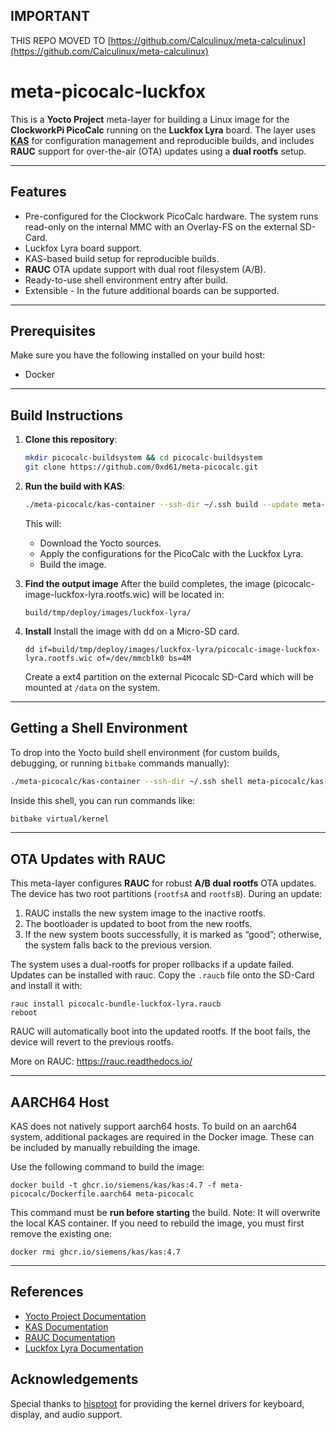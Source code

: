 ## IMPORTANT
THIS REPO MOVED TO [https://github.com/Calculinux/meta-calculinux](https://github.com/Calculinux/meta-calculinux)

# meta-picocalc-luckfox

This is a **Yocto Project** meta-layer for building a Linux image for the **ClockworkPi PicoCalc** running on the **Luckfox Lyra** board.
The layer uses **[KAS](https://kas.readthedocs.io/)** for configuration management and reproducible builds, and includes **RAUC** support for over-the-air (OTA) updates using a **dual rootfs** setup.

---

## Features
- Pre-configured for the Clockwork PicoCalc hardware. The system runs read-only on the internal MMC with an Overlay-FS on the external SD-Card.
- Luckfox Lyra board support.
- KAS-based build setup for reproducible builds.
- **RAUC** OTA update support with dual root filesystem (A/B).
- Ready-to-use shell environment entry after build.
- Extensible - In the future additional boards can be supported.

---

## Prerequisites

Make sure you have the following installed on your build host:

- Docker

---

## Build Instructions

1. **Clone this repository**:
   ```bash
   mkdir picocalc-buildsystem && cd picocalc-buildsystem
   git clone https://github.com/0xd61/meta-picocalc.git
   ```

2. **Run the build with KAS**:
   ```bash
   ./meta-picocalc/kas-container --ssh-dir ~/.ssh build --update meta-picocalc/kas-luckfox-lyra-bundle.yaml
   ```

   This will:
   - Download the Yocto sources.
   - Apply the configurations for the PicoCalc with the Luckfox Lyra.
   - Build the image.

3. **Find the output image**
   After the build completes, the image (picocalc-image-luckfox-lyra.rootfs.wic) will be located in:
   ```
   build/tmp/deploy/images/luckfox-lyra/
   ```

4. **Install**
   Install the image with dd on a Micro-SD card.
   ```
   dd if=build/tmp/deploy/images/luckfox-lyra/picocalc-image-luckfox-lyra.rootfs.wic of=/dev/mmcblk0 bs=4M
   ```

   Create a ext4 partition on the external Picocalc SD-Card which will be mounted at `/data` on the system.

---

## Getting a Shell Environment

To drop into the Yocto build shell environment (for custom builds, debugging, or running `bitbake` commands manually):

```bash
./meta-picocalc/kas-container --ssh-dir ~/.ssh shell meta-picocalc/kas-luckfox-lyra-bundle.yaml
```

Inside this shell, you can run commands like:
```bash
bitbake virtual/kernel
```

---

## OTA Updates with RAUC

This meta-layer configures **RAUC** for robust **A/B dual rootfs** OTA updates.
The device has two root partitions (`rootfsA` and `rootfsB`). During an update:
1. RAUC installs the new system image to the inactive rootfs.
2. The bootloader is updated to boot from the new rootfs.
3. If the new system boots successfully, it is marked as “good”; otherwise, the system falls back to the previous version.

The system uses a dual-rootfs for proper rollbacks if a update failed. Updates can be installed with rauc.
Copy the `.raucb` file onto the SD-Card and install it with:
```
rauc install picocalc-bundle-luckfox-lyra.raucb
reboot
```

RAUC will automatically boot into the updated rootfs. If the boot fails, the device will revert to the previous rootfs.

More on RAUC: https://rauc.readthedocs.io/

---

## AARCH64 Host

KAS does not natively support aarch64 hosts. To build on an aarch64 system, additional packages are required in the Docker image. These can be included by manually rebuilding the image.

Use the following command to build the image:

```
docker build -t ghcr.io/siemens/kas/kas:4.7 -f meta-picocalc/Dockerfile.aarch64 meta-picocalc
```

This command must be **run before starting** the build.
Note: It will overwrite the local KAS container. If you need to rebuild the image, you must first remove the existing one:

```
docker rmi ghcr.io/siemens/kas/kas:4.7
```

---

## References
- [Yocto Project Documentation](https://docs.yoctoproject.org/)
- [KAS Documentation](https://kas.readthedocs.io/)
- [RAUC Documentation](https://rauc.readthedocs.io/)
- [Luckfox Lyra Documentation](https://wiki.luckfox.com/Luckfox-Lyra/)


## Acknowledgements
Special thanks to [hisptoot](https://github.com/hisptoot/picocalc_luckfox_lyra/)
for providing the kernel drivers for keyboard, display, and audio support.
